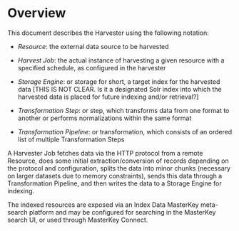 # Overview #

This document describes the Harvester using the following notation:

*   _Resource_: the external data source to be harvested

*   _Harvest Job_: the actual instance of harvesting a given resource with a specified schedule, as configured in the harvester

*   _Storage Engine_: or storage for short, a target index for the harvested data [THIS IS NOT CLEAR. Is it a designated Solr index into which the harvested data is placed for future indexing and/or retrieval?]

*   _Transformation Step_: or step, which transforms data from one format to another or performs normalizations within the same format

*   _Transformation Pipeline_: or transformation, which consists of an ordered list of multiple Transformation Steps

A Harvester Job fetches data via the HTTP protocol from a remote Resource, does some initial extraction/conversion of records depending on the protocol and configuration, splits the data into minor chunks (necessary on larger datasets due to memory constraints), sends this data through a Transformation Pipeline, and then writes the data to a Storage Engine for indexing.

The indexed resources are exposed via an Index Data MasterKey meta-search platform and may be configured for searching in the  MasterKey search UI, or used through MasterKey Connect. 
